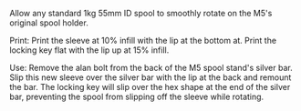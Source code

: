 Allow any standard 1kg 55mm ID spool to smoothly rotate on the M5's original spool holder.

Print:
Print the sleeve at 10% infill with the lip at the bottom at.
Print the locking key flat with the lip up at 15% infill.

Use:
Remove the alan bolt from the back of the M5 spool stand's silver bar.
Slip this new sleeve over the silver bar with the lip at the back and remount the bar.
The locking key will slip over the hex shape at the end of the silver bar, preventing the spool from slipping off the sleeve while rotating.
